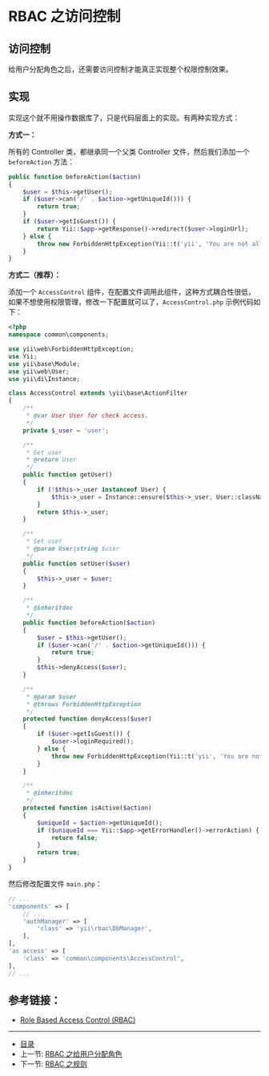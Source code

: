 # RBAC 之访问控制

## 访问控制

给用户分配角色之后，还需要访问控制才能真正实现整个权限控制效果。


## 实现

实现这个就不用操作数据库了，只是代码层面上的实现。有两种实现方式：

**方式一：**

所有的 Controller 类，都继承同一个父类 Controller 文件，然后我们添加一个 `beforeAction` 方法：

```php
public function beforeAction($action)
{
    $user = $this->getUser();
    if ($user->can('/' . $action->getUniqueId())) {
        return true;
    }
    if ($user->getIsGuest()) {
        return Yii::$app->getResponse()->redirect($user->loginUrl);
    } else {
        throw new ForbiddenHttpException(Yii::t('yii', 'You are not allowed to perform this action.'));
    }
}
```

**方式二（推荐）：**

添加一个 `AccessControl` 组件，在配置文件调用此组件，这种方式耦合性很低，如果不想使用权限管理，修改一下配置就可以了，`AccessControl.php` 示例代码如下：

```php
<?php
namespace common\components;

use yii\web\ForbiddenHttpException;
use Yii;
use yii\base\Module;
use yii\web\User;
use yii\di\Instance;

class AccessControl extends \yii\base\ActionFilter
{
    /**
     * @var User User for check access.
     */
    private $_user = 'user';

    /**
     * Get user
     * @return User
     */
    public function getUser()
    {
        if (!$this->_user instanceof User) {
            $this->_user = Instance::ensure($this->_user, User::className());
        }
        return $this->_user;
    }

    /**
     * Set user
     * @param User|string $user
     */
    public function setUser($user)
    {
        $this->_user = $user;
    }

    /**
     * @inheritdoc
     */
    public function beforeAction($action)
    {
        $user = $this->getUser();
        if ($user->can('/' . $action->getUniqueId())) {
            return true;
        }
        $this->denyAccess($user);
    }

    /**
     * @param $user
     * @throws ForbiddenHttpException
     */
    protected function denyAccess($user)
    {
        if ($user->getIsGuest()) {
            $user->loginRequired();
        } else {
            throw new ForbiddenHttpException(Yii::t('yii', 'You are not allowed to perform this action.'));
        }
    }

    /**
     * @inheritdoc
     */
    protected function isActive($action)
    {
        $uniqueId = $action->getUniqueId();
        if ($uniqueId === Yii::$app->getErrorHandler()->errorAction) {
            return false;
        }
        return true;
    }
}
``` 

然后修改配置文件 `main.php`：

```php
// ...
'components' => [
    // ...
    'authManager' => [
        'class' => 'yii\rbac\DbManager',
    ],
],
'as access' => [
    'class' => 'common\components\AccessControl',
],
// ...
```

## 参考链接：

- [Role Based Access Control (RBAC)](http://www.yiiframework.com/doc-2.0/guide-security-authorization.html#rbac)

-----------------

- [目录](/SUMMARY.md)
- 上一节: [RBAC 之给用户分配角色](/book/04/4.6.md)
- 下一节: [RBAC 之规则](/book/04/4.8.md)